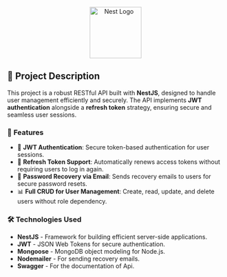 <p align="center">
  <a href="http://nestjs.com/" target="blank"><img src="https://nestjs.com/img/logo-small.svg" width="120" alt="Nest Logo" /></a>
</p>

[circleci-image]: https://img.shields.io/circleci/build/github/nestjs/nest/master?token=abc123def456
[circleci-url]: https://circleci.com/gh/nestjs/nest

</p>

 ## 📌 Project Description

This project is a robust RESTful API built with **NestJS**, designed to handle user management efficiently and securely. The API implements **JWT authentication** alongside a **refresh token** strategy, ensuring secure and seamless user sessions.

### 🔑 **Features**

- 🔐 **JWT Authentication**: Secure token-based authentication for user sessions.  
- 🔄 **Refresh Token Support**: Automatically renews access tokens without requiring users to log in again.  
- 📧 **Password Recovery via Email**: Sends recovery emails to users for secure password resets.  
- 📊 **Full CRUD for User Management**: Create, read, update, and delete users without role dependency.  

### 🛠️ **Technologies Used**

- **NestJS** - Framework for building efficient server-side applications.  
- **JWT** - JSON Web Tokens for secure authentication.  
- **Mongoose** - MongoDB object modeling for Node.js.  
- **Nodemailer** - For sending recovery emails.
- **Swagger** - For the documentation of Api.
